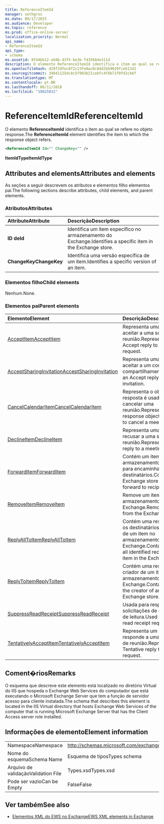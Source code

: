 ```yaml
---
title: ReferenceItemId
manager: sethgros
ms.date: 09/17/2015
ms.audience: Developer
ms.topic: reference
ms.prod: office-online-server
localization_priority: Normal
api_name:
- ReferenceItemId
api_type:
- schema
ms.assetid: 8fd4bb12-a94b-43f5-be3b-f435684e311d
description: O elemento ReferenceItemId identifica o item ao qual se refere no objeto response.
ms.openlocfilehash: d29f2dfec8f2c23fe0ac8c84d2bb9029fce613d2
ms.sourcegitcommit: 34041125dc8c5f993b21cebfc4f8b72f0fd2cb6f
ms.translationtype: MT
ms.contentlocale: pt-BR
ms.lasthandoff: 06/11/2018
ms.locfileid: "19825032"
---
```

# <a name="referenceitemid"></a><span data-ttu-id="f128e-103">ReferenceItemId</span><span class="sxs-lookup"><span data-stu-id="f128e-103">ReferenceItemId</span></span>

<span data-ttu-id="f128e-104">O elemento **ReferenceItemId** identifica o item ao qual se refere no objeto response.</span><span class="sxs-lookup"><span data-stu-id="f128e-104">The **ReferenceItemId** element identifies the item to which the response object refers.</span></span> 
  
```xml
<ReferenceItemId Id="" ChangeKey="" />
```

 <span data-ttu-id="f128e-105">**ItemIdType**</span><span class="sxs-lookup"><span data-stu-id="f128e-105">**ItemIdType**</span></span>
## <a name="attributes-and-elements"></a><span data-ttu-id="f128e-106">Attributes and elements</span><span class="sxs-lookup"><span data-stu-id="f128e-106">Attributes and elements</span></span>

<span data-ttu-id="f128e-107">As seções a seguir descrevem os atributos e elementos filho elementos pai.</span><span class="sxs-lookup"><span data-stu-id="f128e-107">The following sections describe attributes, child elements, and parent elements.</span></span>
  
### <a name="attributes"></a><span data-ttu-id="f128e-108">Atributos</span><span class="sxs-lookup"><span data-stu-id="f128e-108">Attributes</span></span>

|<span data-ttu-id="f128e-109">**Attribute**</span><span class="sxs-lookup"><span data-stu-id="f128e-109">**Attribute**</span></span>|<span data-ttu-id="f128e-110">**Descrição**</span><span class="sxs-lookup"><span data-stu-id="f128e-110">**Description**</span></span>|
|:-----|:-----|
|<span data-ttu-id="f128e-111">**ID de**</span><span class="sxs-lookup"><span data-stu-id="f128e-111">**Id**</span></span> <br/> |<span data-ttu-id="f128e-112">Identifica um item específico no armazenamento do Exchange.</span><span class="sxs-lookup"><span data-stu-id="f128e-112">Identifies a specific item in the Exchange store.</span></span>  <br/> |
|<span data-ttu-id="f128e-113">**ChangeKey**</span><span class="sxs-lookup"><span data-stu-id="f128e-113">**ChangeKey**</span></span> <br/> |<span data-ttu-id="f128e-114">Identifica uma versão específica de um item.</span><span class="sxs-lookup"><span data-stu-id="f128e-114">Identifies a specific version of an item.</span></span>  <br/> |
   
### <a name="child-elements"></a><span data-ttu-id="f128e-115">Elementos filho</span><span class="sxs-lookup"><span data-stu-id="f128e-115">Child elements</span></span>

<span data-ttu-id="f128e-116">Nenhum.</span><span class="sxs-lookup"><span data-stu-id="f128e-116">None.</span></span>
  
### <a name="parent-elements"></a><span data-ttu-id="f128e-117">Elementos pai</span><span class="sxs-lookup"><span data-stu-id="f128e-117">Parent elements</span></span>

|<span data-ttu-id="f128e-118">**Elemento**</span><span class="sxs-lookup"><span data-stu-id="f128e-118">**Element**</span></span>|<span data-ttu-id="f128e-119">**Descrição**</span><span class="sxs-lookup"><span data-stu-id="f128e-119">**Description**</span></span>|
|:-----|:-----|
|[<span data-ttu-id="f128e-120">AcceptItem</span><span class="sxs-lookup"><span data-stu-id="f128e-120">AcceptItem</span></span>](acceptitem.md) <br/> |<span data-ttu-id="f128e-121">Representa uma resposta de aceitar a uma solicitação de reunião.</span><span class="sxs-lookup"><span data-stu-id="f128e-121">Represents an Accept reply to a meeting request.</span></span>  <br/> |
|[<span data-ttu-id="f128e-122">AcceptSharingInvitation</span><span class="sxs-lookup"><span data-stu-id="f128e-122">AcceptSharingInvitation</span></span>](acceptsharinginvitation.md) <br/> |<span data-ttu-id="f128e-123">Representa uma resposta de aceitar a um convite de compartilhamento.</span><span class="sxs-lookup"><span data-stu-id="f128e-123">Represents an Accept reply to a sharing invitation.</span></span>  <br/> |
|[<span data-ttu-id="f128e-124">CancelCalendarItem</span><span class="sxs-lookup"><span data-stu-id="f128e-124">CancelCalendarItem</span></span>](cancelcalendaritem.md) <br/> |<span data-ttu-id="f128e-125">Representa o objeto de resposta é usado para cancelar uma reunião.</span><span class="sxs-lookup"><span data-stu-id="f128e-125">Represents the response object that is used to cancel a meeting.</span></span>  <br/> |
|[<span data-ttu-id="f128e-126">DeclineItem</span><span class="sxs-lookup"><span data-stu-id="f128e-126">DeclineItem</span></span>](declineitem.md) <br/> |<span data-ttu-id="f128e-127">Representa uma resposta recusar a uma solicitação de reunião.</span><span class="sxs-lookup"><span data-stu-id="f128e-127">Represents a Decline reply to a meeting request.</span></span>  <br/> |
|[<span data-ttu-id="f128e-128">ForwardItem</span><span class="sxs-lookup"><span data-stu-id="f128e-128">ForwardItem</span></span>](forwarditem.md) <br/> |<span data-ttu-id="f128e-129">Contém um item de armazenamento do Exchange para encaminhar para destinatários.</span><span class="sxs-lookup"><span data-stu-id="f128e-129">Contains an Exchange store item to forward to recipients.</span></span>  <br/> |
|[<span data-ttu-id="f128e-130">RemoveItem</span><span class="sxs-lookup"><span data-stu-id="f128e-130">RemoveItem</span></span>](removeitem.md) <br/> |<span data-ttu-id="f128e-131">Remove um item de armazenamento do Exchange.</span><span class="sxs-lookup"><span data-stu-id="f128e-131">Removes an item from the Exchange store.</span></span>  <br/> |
|[<span data-ttu-id="f128e-132">ReplyAllToItem</span><span class="sxs-lookup"><span data-stu-id="f128e-132">ReplyAllToItem</span></span>](replyalltoitem.md) <br/> |<span data-ttu-id="f128e-133">Contém uma resposta a todos os destinatários identificados de um item no armazenamento do Exchange.</span><span class="sxs-lookup"><span data-stu-id="f128e-133">Contains a reply to all identified recipients of an item in the Exchange store.</span></span>  <br/> |
|[<span data-ttu-id="f128e-134">ReplyToItem</span><span class="sxs-lookup"><span data-stu-id="f128e-134">ReplyToItem</span></span>](replytoitem.md) <br/> |<span data-ttu-id="f128e-135">Contém uma resposta para o criador de um item no armazenamento do Exchange.</span><span class="sxs-lookup"><span data-stu-id="f128e-135">Contains a reply to the creator of an item in the Exchange store.</span></span>  <br/> |
|[<span data-ttu-id="f128e-136">SuppressReadReceipt</span><span class="sxs-lookup"><span data-stu-id="f128e-136">SuppressReadReceipt</span></span>](suppressreadreceipt.md) <br/> |<span data-ttu-id="f128e-137">Usada para responder às solicitações de confirmação de leitura.</span><span class="sxs-lookup"><span data-stu-id="f128e-137">Used to respond to read receipt requests.</span></span>  <br/> |
|[<span data-ttu-id="f128e-138">TentativelyAcceptItem</span><span class="sxs-lookup"><span data-stu-id="f128e-138">TentativelyAcceptItem</span></span>](tentativelyacceptitem.md) <br/> |<span data-ttu-id="f128e-139">Representa um provisório responde a uma solicitação de reunião.</span><span class="sxs-lookup"><span data-stu-id="f128e-139">Represents a Tentative reply to a meeting request.</span></span>  <br/> |
   
## <a name="remarks"></a><span data-ttu-id="f128e-140">Coment�rios</span><span class="sxs-lookup"><span data-stu-id="f128e-140">Remarks</span></span>

<span data-ttu-id="f128e-141">O esquema que descreve este elemento está localizado no diretório Virtual do IIS que hospeda o Exchange Web Services do computador que está executando o Microsoft Exchange Server que tem a função de servidor acesso para cliente instalada.</span><span class="sxs-lookup"><span data-stu-id="f128e-141">The schema that describes this element is located in the IIS Virtual directory that hosts Exchange Web Services of the computer that is running Microsoft Exchange Server that has the Client Access server role installed.</span></span>
  
## <a name="element-information"></a><span data-ttu-id="f128e-142">Informações de elemento</span><span class="sxs-lookup"><span data-stu-id="f128e-142">Element information</span></span>

|||
|:-----|:-----|
|<span data-ttu-id="f128e-143">Namespace</span><span class="sxs-lookup"><span data-stu-id="f128e-143">Namespace</span></span>  <br/> |http://schemas.microsoft.com/exchange/services/2006/types  <br/> |
|<span data-ttu-id="f128e-144">Nome do esquema</span><span class="sxs-lookup"><span data-stu-id="f128e-144">Schema Name</span></span>  <br/> |<span data-ttu-id="f128e-145">Esquema de tipos</span><span class="sxs-lookup"><span data-stu-id="f128e-145">Types schema</span></span>  <br/> |
|<span data-ttu-id="f128e-146">Arquivo de validação</span><span class="sxs-lookup"><span data-stu-id="f128e-146">Validation File</span></span>  <br/> |<span data-ttu-id="f128e-147">Types.xsd</span><span class="sxs-lookup"><span data-stu-id="f128e-147">Types.xsd</span></span>  <br/> |
|<span data-ttu-id="f128e-148">Pode ser vazio</span><span class="sxs-lookup"><span data-stu-id="f128e-148">Can be Empty</span></span>  <br/> |<span data-ttu-id="f128e-149">False</span><span class="sxs-lookup"><span data-stu-id="f128e-149">False</span></span>  <br/> |
   
## <a name="see-also"></a><span data-ttu-id="f128e-150">Ver também</span><span class="sxs-lookup"><span data-stu-id="f128e-150">See also</span></span>



- [<span data-ttu-id="f128e-151">Elementos XML do EWS no Exchange</span><span class="sxs-lookup"><span data-stu-id="f128e-151">EWS XML elements in Exchange</span></span>](ews-xml-elements-in-exchange.md)


